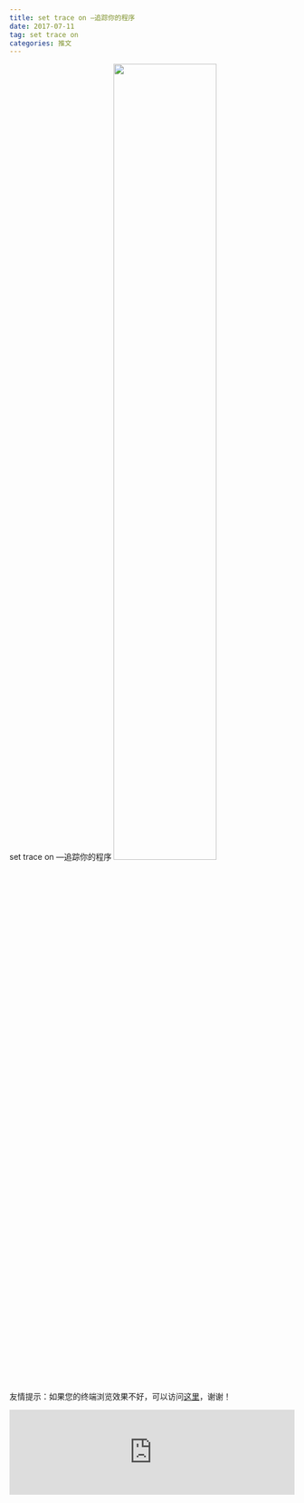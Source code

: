 ```yaml
---
title: set trace on —追踪你的程序
date: 2017-07-11
tag: set trace on
categories: 推文
---
```

set trace on —追踪你的程序
<img src="http://mmbiz.qpic.cn/mmbiz_jpg/ACviaWTBFxhYialuDWLPqhgJicpSWiaUEDbjwlMexBVeI5JFU30t3sqIUzGg18bHYJEv7LIHTlAXQHMp9UfUpXqPKw/0?wx_fmt.jpeg" style="width: 60%; height: auto;"/><!--more-->
友情提示：如果您的终端浏览效果不好，可以访问[这里](https://stata-club.github.io/stata_article/2017-07-11.html)，谢谢！
<iframe src="https://stata-club.github.io/stata_article/2017-07-11.html" id="iframepage" frameborder="0" scrolling="no" marginheight="0" marginwidth="0" width="100%" onLoad="iFrameHeight()"></iframe>
<script type="text/javascript" language="javascript">
function iFrameHeight() {
var ifm= document.getElementById("iframepage");
var subWeb = document.frames ? document.frames["iframepage"].document : ifm.contentDocument;   
if(ifm != null && subWeb != null) {
 ifm.height = subWeb.body.scrollHeight;
} 
} 
</script> 
